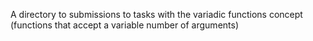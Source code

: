 A directory to submissions to tasks with the variadic functions concept (functions that accept a variable number of arguments)
